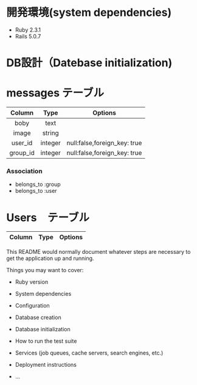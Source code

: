 # 開発環境(system dependencies)
* Ruby 2.3.1
* Rails 5.0.7

# DB設計（Datebase initialization)
# messages テーブル
  
| Column | Type | Options |
:---:|:---:|:---:|
| boby | text |     |
| image | string | 
| user_id | integer | null:false,foreign_key: true |
| group_id | integer | null:false,foreign_key: true|

### Association
 * belongs_to :group
 * belongs_to :user
 
 # Users　テーブル
 
 | Column | Type | Options |
 :--:|:--:|:--|
 

This README would normally document whatever steps are necessary to get the
application up and running.

Things you may want to cover:

* Ruby version

* System dependencies

* Configuration

* Database creation

* Database initialization

* How to run the test suite

* Services (job queues, cache servers, search engines, etc.)

* Deployment instructions

* ...
